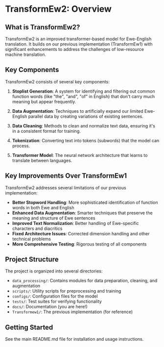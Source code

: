 # TransformEw2: Overview

## What is TransformEw2?

TransformEw2 is an improved transformer-based model for Ewe-English translation. It builds on our previous implementation (TransformEw1) with significant enhancements to address the challenges of low-resource machine translation.

## Key Components

TransformEw2 consists of several key components:

1. **Stoplist Generation**: A system for identifying and filtering out common function words (like "the", "and", "of" in English) that don't carry much meaning but appear frequently.

2. **Data Augmentation**: Techniques to artificially expand our limited Ewe-English parallel data by creating variations of existing sentences.

3. **Data Cleaning**: Methods to clean and normalize text data, ensuring it's in a consistent format for training.

4. **Tokenization**: Converting text into tokens (subwords) that the model can process.

5. **Transformer Model**: The neural network architecture that learns to translate between languages.

## Key Improvements Over TransformEw1

TransformEw2 addresses several limitations of our previous implementation:

- **Better Stopword Handling**: More sophisticated identification of function words in both Ewe and English
- **Enhanced Data Augmentation**: Smarter techniques that preserve the meaning and structure of Ewe sentences
- **Improved Text Normalization**: Better handling of Ewe-specific characters and diacritics
- **Fixed Architecture Issues**: Corrected dimension handling and other technical problems
- **More Comprehensive Testing**: Rigorous testing of all components

## Project Structure

The project is organized into several directories:

- `data_processing/`: Contains modules for data preparation, cleaning, and augmentation
- `scripts/`: Utility scripts for preprocessing and training
- `configs/`: Configuration files for the model
- `tests/`: Test suites for verifying functionality
- `docs/`: Documentation (you are here!)
- `Transformew1/`: The previous implementation (for reference)

## Getting Started

See the main README.md file for installation and usage instructions.
